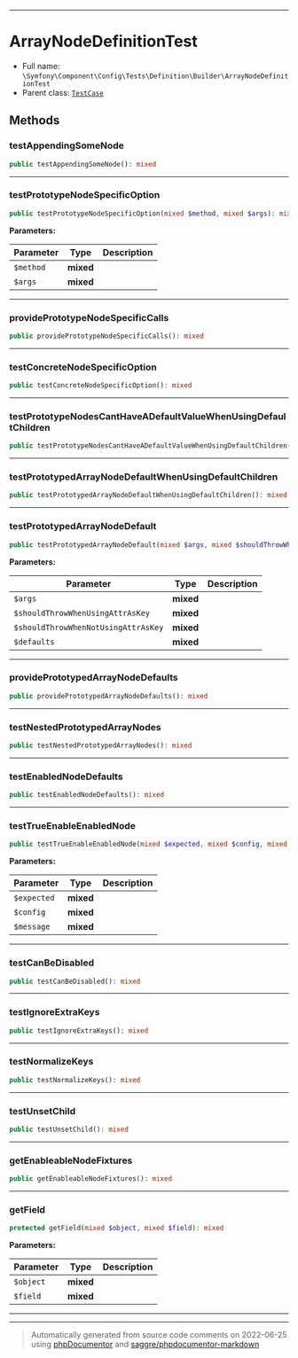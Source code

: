***

# ArrayNodeDefinitionTest





* Full name: `\Symfony\Component\Config\Tests\Definition\Builder\ArrayNodeDefinitionTest`
* Parent class: [`TestCase`](../../../../../../PHPUnit/Framework/TestCase.md)




## Methods


### testAppendingSomeNode



```php
public testAppendingSomeNode(): mixed
```











***

### testPrototypeNodeSpecificOption



```php
public testPrototypeNodeSpecificOption(mixed $method, mixed $args): mixed
```








**Parameters:**

| Parameter | Type | Description |
|-----------|------|-------------|
| `$method` | **mixed** |  |
| `$args` | **mixed** |  |




***

### providePrototypeNodeSpecificCalls



```php
public providePrototypeNodeSpecificCalls(): mixed
```











***

### testConcreteNodeSpecificOption



```php
public testConcreteNodeSpecificOption(): mixed
```











***

### testPrototypeNodesCantHaveADefaultValueWhenUsingDefaultChildren



```php
public testPrototypeNodesCantHaveADefaultValueWhenUsingDefaultChildren(): mixed
```











***

### testPrototypedArrayNodeDefaultWhenUsingDefaultChildren



```php
public testPrototypedArrayNodeDefaultWhenUsingDefaultChildren(): mixed
```











***

### testPrototypedArrayNodeDefault



```php
public testPrototypedArrayNodeDefault(mixed $args, mixed $shouldThrowWhenUsingAttrAsKey, mixed $shouldThrowWhenNotUsingAttrAsKey, mixed $defaults): mixed
```








**Parameters:**

| Parameter | Type | Description |
|-----------|------|-------------|
| `$args` | **mixed** |  |
| `$shouldThrowWhenUsingAttrAsKey` | **mixed** |  |
| `$shouldThrowWhenNotUsingAttrAsKey` | **mixed** |  |
| `$defaults` | **mixed** |  |




***

### providePrototypedArrayNodeDefaults



```php
public providePrototypedArrayNodeDefaults(): mixed
```











***

### testNestedPrototypedArrayNodes



```php
public testNestedPrototypedArrayNodes(): mixed
```











***

### testEnabledNodeDefaults



```php
public testEnabledNodeDefaults(): mixed
```











***

### testTrueEnableEnabledNode



```php
public testTrueEnableEnabledNode(mixed $expected, mixed $config, mixed $message): mixed
```








**Parameters:**

| Parameter | Type | Description |
|-----------|------|-------------|
| `$expected` | **mixed** |  |
| `$config` | **mixed** |  |
| `$message` | **mixed** |  |




***

### testCanBeDisabled



```php
public testCanBeDisabled(): mixed
```











***

### testIgnoreExtraKeys



```php
public testIgnoreExtraKeys(): mixed
```











***

### testNormalizeKeys



```php
public testNormalizeKeys(): mixed
```











***

### testUnsetChild



```php
public testUnsetChild(): mixed
```











***

### getEnableableNodeFixtures



```php
public getEnableableNodeFixtures(): mixed
```











***

### getField



```php
protected getField(mixed $object, mixed $field): mixed
```








**Parameters:**

| Parameter | Type | Description |
|-----------|------|-------------|
| `$object` | **mixed** |  |
| `$field` | **mixed** |  |




***


***
> Automatically generated from source code comments on 2022-06-25 using [phpDocumentor](http://www.phpdoc.org/) and [saggre/phpdocumentor-markdown](https://github.com/Saggre/phpDocumentor-markdown)
